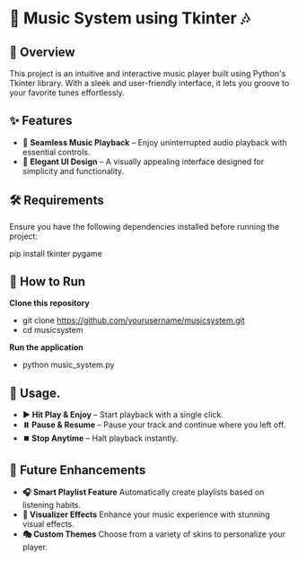 # 🎵 Music System using Tkinter 🎶

## 📌 Overview  
This project is an intuitive and interactive music player built using Python's Tkinter library. With a sleek and user-friendly interface, it lets you groove to your favorite tunes effortlessly.  

## ✨ Features  
- 🎵 **Seamless Music Playback** – Enjoy uninterrupted audio playback with essential controls.   
- 🎨 **Elegant UI Design** – A visually appealing interface designed for simplicity and functionality.  

## 🛠 Requirements  
Ensure you have the following dependencies installed before running the project:  

pip install tkinter pygame

## 🚀 How to Run
**Clone this repository**

- git clone https://github.com/yourusername/musicsystem.git
- cd musicsystem

**Run the application**

- python music_system.py

## 🎼 Usage.
- **▶️ Hit Play & Enjoy** – Start playback with a single click.
- **⏸️ Pause & Resume** – Pause your track and continue where you left off.
- **⏹️ Stop Anytime** – Halt playback instantly.


## 🚀 Future Enhancements
- **🎧 Smart Playlist Feature** Automatically create playlists based on listening habits.
- **🎨 Visualizer Effects** Enhance your music experience with stunning visual effects.
- **🎭 Custom Themes** Choose from a variety of skins to personalize your player.
